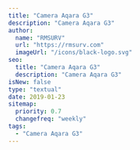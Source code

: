 ```yaml
---
title: "Camera Aqara G3"
description: "Camera Aqara G3"
author:
  name: "RMSURV"
  url: "https://rmsurv.com"
  imageUrl: "/icons/black-logo.svg"
seo:
  title: "Camera Aqara G3"
  description: "Camera Aqara G3"
isNew: false
type: "textual"
date: 2019-01-23
sitemap:
  priority: 0.7
  changefreq: "weekly"
tags:
  - "Camera Aqara G3"
---
```

